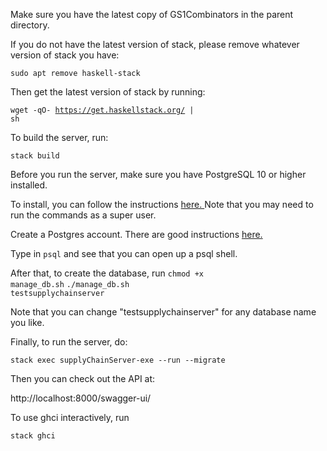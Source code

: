 Make sure you have the latest copy of GS1Combinators in the parent directory.

If you do not have the latest version of stack, please remove whatever version of stack you have:

<code>sudo apt remove haskell-stack </code>

Then get the latest version of stack by running:

<code>wget -qO- https://get.haskellstack.org/ | sh </code>

To build the server, run:

<code>stack build </code>

Before you run the server, make sure you have PostgreSQL 10 or higher installed.

To install, you can follow the instructions <a href="http://yallalabs.com/linux/how-to-install-and-use-postgresql-10-on-ubuntu-16-04/" target="_blank"> here. </a>
Note that you may need to run the commands as a super user.

Create a Postgres account.
There are good instructions <a href="https://www.digitalocean.com/community/tutorials/how-to-install-and-use-postgresql-on-ubuntu-16-04" target="_blank"> here. </a>

Type in <code>psql</code> and see that you can open up a psql shell.

After that, to create the database, run
<code>chmod +x manage_db.sh</code>
<code>./manage_db.sh testsupplychainserver</code>

Note that you can change "testsupplychainserver" for any database name you like.

Finally, to run the server, do:

<code>stack exec supplyChainServer-exe --run --migrate </code>

Then you can check out the API at:

http://localhost:8000/swagger-ui/

To use ghci interactively, run 

<code>stack ghci </code>


